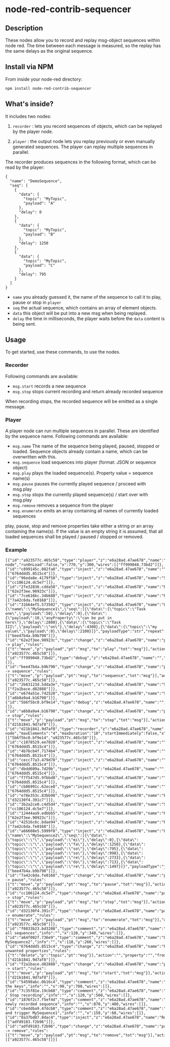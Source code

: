 node-red-contrib-sequencer
==========================
## Description
These nodes allow you to record and replay msg-object sequences within node red.
The time between each message is measured, so the replay has the same delays as the original sequence.


## Install via NPM

From inside your node-red directory:
```
npm install node-red-contrib-sequencer
```

## What's inside?
It includes two nodes:

1. ```recorder``` : lets you record sequences of objects, which can be replayed by the player node.

2. ```player``` : the output node lets you replay previously or even manually generated sequences.
The player can replay multiple sequences in parallel.


The recorder produces sequences in the following format, which can be read by the player:
```
{
  "name": "DemoSequence",
  "seq": [
    {
      "data": {
        "topic": "MyTopic",
        "payload": "A"
      },
      "delay": 0
    },
    {
      "data": {
        "topic": "MyTopic",
        "payload": "B"
      },
      "delay": 1250
    },
    {
      "data": {
        "topic": "MyTopic",
        "payload": "C"
      },
      "delay": 795
    }
  ]
}
```
- ```name``` you already guessed it, the name of the sequence to call it to play, pause or stop in ```player```
- ```seq``` the actual sequence, which contains an array of element objects.
 - ```data``` this object will be put into a new msg when being replayed.
 - ```delay``` the time in milliseconds, the player waits before the ```data``` content is being sent.

## Usage

To get started, use these commands, to use the nodes.

### Recorder

Following commands are available:

- ```msg.start``` records a new sequence
- ```msg.stop``` stops current recording and return already recorded sequence

When recording stops, the recorded sequence will be emitted as a single message.

### Player

A player node can run multiple sequences in parallel. These are identified by the sequence name.
Following commands are available:

- ```msg.name``` The name of the sequence being played, paused, stopped or loaded. Sequence objects already contain a name, which can be overwritten with this.
- ```msg.sequence``` load sequences into player (format: JSON or sequence object)
- ```msg.play``` plays the loaded sequence(s). Property value = sequence name(s)
- ```msg.pause``` pauses the currently played sequence / proceed with msg.play
- ```msg.stop``` stops the currently played sequence(s) / start over with msg.play
- ```msg.remove``` removes a sequence from the player
- ```msg.enumerate``` emits an array containing all names of currently loaded sequences

play, pause, stop and remove properties take either a string or an array containing the name(s). If the value is an empty string it is assumed, that all loaded sequences shall be played / paused / stopped or removed.

### Example

```
[{"id":"a923577c.465c58","type":"player","z":"e6a28ad.47ae678","name":"Player node","runOnLoad":false,"x":770,"y":300,"wires":[["ff999048.73bd2"]]},{"id":"c899145c.082fa8","type":"inject","z":"e6a28ad.47ae678","name":"","topic":"","payload":"do","payloadType":"str","repeat":"","crontab":"","once":false,"x":130,"y":740,"wires":[["6764ddd5.8515c4"]]},{"id":"96eda8e.4179f58","type":"inject","z":"e6a28ad.47ae678","name":"Stop","topic":"","payload":"MySequence1","payloadType":"str","repeat":"","crontab":"","once":false,"x":130,"y":220,"wires":[["cc106124.dc5e7"]]},{"id":"2fe32836.cdda58","type":"inject","z":"e6a28ad.47ae678","name":"Play","topic":"","payload":"MySequence1","payloadType":"str","repeat":"","crontab":"","once":false,"x":130,"y":140,"wires":[["62e2f3ee.98923c"]]},{"id":"7ce616bc.34b688","type":"inject","z":"e6a28ad.47ae678","name":"Pause","topic":"","payload":"MySequence1","payloadType":"str","repeat":"","crontab":"","once":false,"x":130,"y":180,"wires":[["7a42c6da.fe0168"]]},{"id":"31b64ef5.573502","type":"inject","z":"e6a28ad.47ae678","name":"Load","topic":"","payload":"{\"name\":\"MySequence1\",\"seq\":[{\"data\":{\"topic\":\"Task one\",\"payload\":50},\"delay\":0},{\"data\":{\"payload\":10,\"anyProperty\":\"can be put in here\"},\"delay\":2800},{\"data\":{\"topic\":\"Task III\",\"payload\":\"on\"},\"delay\":4300},{\"data\":{\"topic\":\"my value\",\"payload\":0},\"delay\":2100}]}","payloadType":"str","repeat":"","crontab":"","once":false,"x":130,"y":100,"wires":[["bee47b4a.b9b798"]]},{"id":"62e2f3ee.98923c","type":"change","z":"e6a28ad.47ae678","name":"payload -> play","rules":[{"t":"move","p":"payload","pt":"msg","to":"play","tot":"msg"}],"action":"","property":"","from":"","to":"","reg":false,"x":380,"y":240,"wires":[["a923577c.465c58"]]},{"id":"ff999048.73bd2","type":"debug","z":"e6a28ad.47ae678","name":"","active":true,"console":"false","complete":"true","x":950,"y":300,"wires":[]},{"id":"bee47b4a.b9b798","type":"change","z":"e6a28ad.47ae678","name":"payload -> sequence","rules":[{"t":"move","p":"payload","pt":"msg","to":"sequence","tot":"msg"}],"action":"","property":"","from":"","to":"","reg":false,"x":400,"y":200,"wires":[["a923577c.465c58"]]},{"id":"2b83123d.5dda3e","type":"inject","z":"e6a28ad.47ae678","name":"Start","topic":"","payload":"MyRecord1","payloadType":"str","repeat":"","crontab":"","once":false,"x":130,"y":620,"wires":[["f2a1bace.d82888"]]},{"id":"e674a51e.742528","type":"inject","z":"e6a28ad.47ae678","name":"Stop","topic":"","payload":"MyRecord1","payloadType":"str","repeat":"","crontab":"","once":false,"x":130,"y":660,"wires":[["a6b8a9a4.b16798"]]},{"id":"5b6f5bc0.bf9e14","type":"debug","z":"e6a28ad.47ae678","name":"","active":true,"console":"false","complete":"true","x":890,"y":640,"wires":[]},{"id":"a6b8a9a4.b16798","type":"change","z":"e6a28ad.47ae678","name":"payload -> stop","rules":[{"t":"move","p":"payload","pt":"msg","to":"stop","tot":"msg"}],"action":"","property":"","from":"","to":"","reg":false,"x":320,"y":660,"wires":[["d21b1841.9d7af8"]]},{"id":"d21b1841.9d7af8","type":"recorder","z":"e6a28ad.47ae678","name":"Recorder node","maxElements":"4","maxDuration":"10","startImmediately":false,"x":720,"y":640,"wires":[["5b6f5bc0.bf9e14","a923577c.465c58"]]},{"id":"c1078529.ee7028","type":"inject","z":"e6a28ad.47ae678","name":"","topic":"","payload":"re","payloadType":"str","repeat":"","crontab":"","once":false,"x":130,"y":780,"wires":[["6764ddd5.8515c4"]]},{"id":"4b76cb4f.7174b4","type":"inject","z":"e6a28ad.47ae678","name":"","topic":"","payload":"mi","payloadType":"str","repeat":"","crontab":"","once":false,"x":130,"y":820,"wires":[["6764ddd5.8515c4"]]},{"id":"cecc77a3.479d78","type":"inject","z":"e6a28ad.47ae678","name":"","topic":"","payload":"fa","payloadType":"str","repeat":"","crontab":"","once":false,"x":130,"y":860,"wires":[["6764ddd5.8515c4"]]},{"id":"dbdd609a.7d29b","type":"inject","z":"e6a28ad.47ae678","name":"","topic":"","payload":"so","payloadType":"str","repeat":"","crontab":"","once":false,"x":130,"y":900,"wires":[["6764ddd5.8515c4"]]},{"id":"f7f547d5.9fbbd8","type":"inject","z":"e6a28ad.47ae678","name":"","topic":"","payload":"la","payloadType":"str","repeat":"","crontab":"","once":false,"x":130,"y":940,"wires":[["6764ddd5.8515c4"]]},{"id":"cb86991c.62ece8","type":"inject","z":"e6a28ad.47ae678","name":"","topic":"","payload":"ti","payloadType":"str","repeat":"","crontab":"","once":false,"x":130,"y":980,"wires":[["6764ddd5.8515c4"]]},{"id":"e78e353c.83bb98","type":"inject","z":"e6a28ad.47ae678","name":"Enumerate","topic":"","payload":"","payloadType":"str","repeat":"","crontab":"","once":false,"x":460,"y":120,"wires":[["d32130f4.391c7"]]},{"id":"3b2a2ce0.c4d5d4","type":"inject","z":"e6a28ad.47ae678","name":"Stop","topic":"","payload":"","payloadType":"str","repeat":"","crontab":"","once":false,"x":130,"y":460,"wires":[["cc106124.dc5e7"]]},{"id":"12444aa9.edbbb5","type":"inject","z":"e6a28ad.47ae678","name":"Play","topic":"","payload":"","payloadType":"str","repeat":"","crontab":"","once":false,"x":130,"y":380,"wires":[["62e2f3ee.98923c"]]},{"id":"42516c6c.bdae94","type":"inject","z":"e6a28ad.47ae678","name":"Pause","topic":"","payload":"","payloadType":"str","repeat":"","crontab":"","once":false,"x":130,"y":420,"wires":[["7a42c6da.fe0168"]]},{"id":"a66608e5.5999f8","type":"inject","z":"e6a28ad.47ae678","name":"Load","topic":"","payload":"{\"name\":\"MySequence2\",\"seq\":[{\"data\":{\"topic\":\"\",\"payload\":\"mi\"},\"delay\":0},{\"data\":{\"topic\":\"\",\"payload\":\"fa\"},\"delay\":1250},{\"data\":{\"topic\":\"\",\"payload\":\"so\"},\"delay\":795},{\"data\":{\"topic\":\"\",\"payload\":\"so\"},\"delay\":998},{\"data\":{\"topic\":\"\",\"payload\":\"re\"},\"delay\":2733},{\"data\":{\"topic\":\"\",\"payload\":\"do\"},\"delay\":713},{\"data\":{\"topic\":\"\",\"payload\":\"re\"},\"delay\":1497}]}","payloadType":"json","repeat":"","crontab":"","once":false,"x":130,"y":300,"wires":[["bee47b4a.b9b798"]]},{"id":"7a42c6da.fe0168","type":"change","z":"e6a28ad.47ae678","name":"payload -> pause","rules":[{"t":"move","p":"payload","pt":"msg","to":"pause","tot":"msg"}],"action":"","property":"","from":"","to":"","reg":false,"x":390,"y":280,"wires":[["a923577c.465c58"]]},{"id":"cc106124.dc5e7","type":"change","z":"e6a28ad.47ae678","name":"payload -> stop","rules":[{"t":"move","p":"payload","pt":"msg","to":"stop","tot":"msg"}],"action":"","property":"","from":"","to":"","reg":false,"x":380,"y":320,"wires":[["a923577c.465c58"]]},{"id":"d32130f4.391c7","type":"change","z":"e6a28ad.47ae678","name":"payload -> enumerate","rules":[{"t":"move","p":"payload","pt":"msg","to":"enumerate","tot":"msg"}],"action":"","property":"","from":"","to":"","reg":false,"x":680,"y":120,"wires":[["a923577c.465c58"]]},{"id":"f0833b23.bd3208","type":"comment","z":"e6a28ad.47ae678","name":"Trigger all sequences","info":"","x":120,"y":340,"wires":[]},{"id":"a64f002f.736e9","type":"comment","z":"e6a28ad.47ae678","name":"Load MySequence2","info":"","x":110,"y":260,"wires":[]},{"id":"6764ddd5.8515c4","type":"change","z":"e6a28ad.47ae678","name":"Filter unwanted properties","rules":[{"t":"delete","p":"topic","pt":"msg"}],"action":"","property":"","from":"","to":"","reg":false,"x":500,"y":740,"wires":[["d21b1841.9d7af8"]]},{"id":"f2a1bace.d82888","type":"change","z":"e6a28ad.47ae678","name":"payload -> start","rules":[{"t":"move","p":"payload","pt":"msg","to":"start","tot":"msg"}],"action":"","property":"","from":"","to":"","reg":false,"x":320,"y":620,"wires":[["d21b1841.9d7af8"]]},{"id":"54598abc.0b16c4","type":"comment","z":"e6a28ad.47ae678","name":"Play the keys","info":"","x":90,"y":700,"wires":[]},{"id":"7c35f81e.19cb68","type":"comment","z":"e6a28ad.47ae678","name":"Start / Stop recording","info":"","x":120,"y":560,"wires":[]},{"id":"1876f2c7.f5ef4d","type":"comment","z":"e6a28ad.47ae678","name":"Load newly recorded sequence","info":"","x":870,"y":480,"wires":[]},{"id":"c6eddba9.47dcb8","type":"comment","z":"e6a28ad.47ae678","name":"Load and trigger MySequence1","info":"","x":150,"y":60,"wires":[]},{"id":"8a37bd87.8dac4","type":"inject","z":"e6a28ad.47ae678","name":"Remove","topic":"","payload":"","payloadType":"str","repeat":"","crontab":"","once":false,"x":140,"y":500,"wires":[["adfd9183.f2b96"]]},{"id":"adfd9183.f2b96","type":"change","z":"e6a28ad.47ae678","name":"payload -> remove","rules":[{"t":"move","p":"payload","pt":"msg","to":"remove","tot":"msg"}],"action":"","property":"","from":"","to":"","reg":false,"x":390,"y":360,"wires":[["a923577c.465c58"]]}]
```
